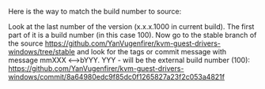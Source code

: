 Here is the way to match the build number to source:

Look at the last number of the version (x.x.x.1000 in current build). The first part of it is a build number (in this case 100).
Now go to the stable branch of the source https://github.com/YanVugenfirer/kvm-guest-drivers-windows/tree/stable and look for the tags or commit message with message mmXXX <-->bYYY. YYY - will be the external build number (100): https://github.com/YanVugenfirer/kvm-guest-drivers-windows/commit/8a64980edc9f85dc0f1265827a23f2c053a4821f